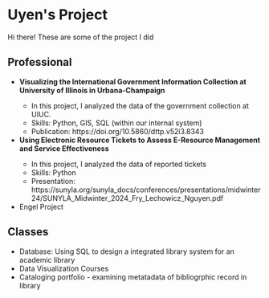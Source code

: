 # Uyen's Project
<p>Hi there! These are some of the project I did </p>

<h2>Professional</h2>
<ul>
  <li><b>Visualizing the International Government Information Collection at University of Illinois in Urbana-Champaign</b></li>
        <ul>
        <li>In this project, I analyzed the data of the government collection at UIUC.</li>
        <li>Skills: Python, GIS, SQL (within our internal system)</li>
        <li>Publication: https://doi.org/10.5860/dttp.v52i3.8343 </li>
      </ul>
  <li><b>Using Electronic Resource Tickets to Assess E-Resource Management and Service Effectiveness</b></li>
        <ul>
        <li>In this project, I analyzed the data of reported tickets</li>
        <li>Skills: Python </li>
        <li>Presentation: https://sunyla.org/sunyla_docs/conferences/presentations/midwinter24/SUNYLA_Midwinter_2024_Fry_Lechowicz_Nguyen.pdf </li>
      </ul>
  <li>Engel Project</li>
</ul>

<h2>Classes</h2>
<ul>
  <li>Database: Using SQL to design a integrated library system for an academic library</li>
  <li>Data Visualization Courses</li>
  <li>Cataloging portfolio - examining metatadata of bibliogrphic record in library</li>
</ul>

